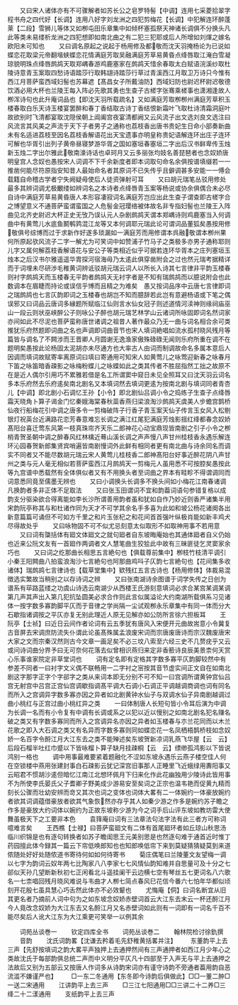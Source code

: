 <!-- { "loadSidebar": true } -->
　　又曰宋人诸体亦有不可骤解者如苏长公之皂罗特髻【中调】连用七采菱拾翠字程书舟之四代好【长调】连用八好字刘龙洲之四犯剪梅花【长调】中犯解连环醉蓬莱【二段】雪狮儿等体又如栁屯田乐章集中如倾杯塞孤祭天神诸长调俱不分换头凡此等类未易缕析龙洲之四犯想即如南北曲之有二犯三犯耶或后人所增如刘煇之嫁名欧阳未可知也
　　又曰调名原起之说起于杨用修及都敬而沈天羽掩杨论为已说如蝶恋花取梁元帝翻堦蛱蝶恋花情满庭芳取吴融满庭芳草易黄昏点绛唇取江淹白雪凝琼貌明珠点绛唇鹧鸪天取郑嵎春游鸡鹿塞家在鹧鸪天惜余春取太白赋语浣溪纱取杜陵诗意青玉案取四愁诗语踏莎行取韩翃诗踏莎行草过青溪西江月取卫万诗只今惟有西江月菩萨蛮西域妇髻也苏幕遮【髙昌女子所戴油防】西域妇防也尉迟杯尉迟敬德饮酒必用大杯也兰陵王每入阵必先歌其勇也生查子古槎字张骞乘槎事也潇湘逢故人栁浑诗句也此升庵词品也【即沈天羽所载疏名】又如满庭芳取栁栁州满庭芳草积玉楼春取白乐天诗玉楼宴罢醉和春丁香结取古诗丁香结恨新霜叶飞取杜诗清霜洞庭叶故欲别时飞清都宴取沈隠侯朝上阊阖宫夜宴清都阙又云风流子出文选刘良文选注曰风流言其风美之声流于天下子者男子之通称也荔枝香出唐书贵妃生日命小部奏新曲未有名适进荔枝至因名荔枝香解语花出天宝遗事亦明皇称贵妃语解连环出庄子连环可解也华胥引出列子黄帝昼寝梦游华胥之国如塞垣春塞垣二字出后汉书鲜卑传玉烛新玉烛二字出尔雅此敬南濠诗话也卓珂月又云多丽张均妓名善琵琶者也念奴娇唐明皇宫人念奴也愚按宋人词调不下千余新度者即本词取句命名余俱按谱填缀若一一推凿何能尽符原指安知昔人最始命名者其原词不已失传乎且僻调甚多安能一一傅会载籍自命稽古学者宁失阙疑毋使后人徒资弹射可耳
　　又曰胡元瑞笔丛驳用修处最多其辨词调尤极覼缕如辨词名之本诗者点绛唇青玉案等杨说或协余俱偶合未必尽自诗中满庭芳草易黄昏唐人本形容凄寂词名满庭芳岂应出此生查子谓查即古槎字合之博望意义不通菩萨蛮谓蛮国之人危髻金冠璎络被体故名非专指妇髻也兰陵王入阵曲见北齐史尉迟大杯正史无攷乃误认元人杂剧鹧鸪天谓本郑嵎诗则鸡鹿塞当入何调曲中有黄莺儿水底鱼鬭鹌鹑混江龙等又本何调耶元瑞此论可谓词品董狐矣愚按用修敬俱号综博而过于求新作好遂多琐漏如一满庭芳而用修谓本呉融敬谓本栁州果何所原起欤风流子二字一解尤为可笑词中如赞浦子竹马子之类极多亦男子通称耶则儿字又属何解荔枝香解语花与安公子等类相近似乎可据若连环华胥本之庄列塞垣玉烛本之后汉书尔雅遥遥华胄探河宿海毋乃太逺此俱穿凿附会之过也然元瑞考据精详而于词埋未尽研渉毛稚黄词辨诋驳胡元瑞云词人以所长入诗其七言律非平韵玉楼春则衬字鹧鸪天而玉楼春无平韵者鹧鸪天无衬字者是不知有瑞鹧鸪而以臆说附会也此数调本在眉睫而持论或误信乎博而且精之为难矣　愚又按词品序中云唐七言律即词之瑞鹧鸪也七言仄韵即词之玉楼春也胡岂不知而臆辞若此岂有意避杨语或下笔之偶误邪又曰词品云唐词多縁题所赋临江仙则言水仙女冠子则述道情河渎神则缘祠庙巫山一段云则状巫峡醉公子则咏公子醉也胡元瑞艺林学山云诸词所咏固即词名然词家亦间如此不尽泥也菩萨蛮称唐世诸调之祖昔人著作最众乃无一曲与词名相合余可类推犹乐府然题即词曲之名也声调即词曲音节也宋人填词絶唱如流水孤村晓风残月等篇皆与调名了不闗涉而王晋卿人月圆谢无逸渔家傲殊碌碌无闻则乐府所重在调不在题明矣愚按此论杨固太泥胡亦未尽通方也大率古人由词而制调故命名多属本意后人因调而填词故赋寄率离原词曰填曰寄通用可知宋人如黄莺儿之咏莺迎新春之咏春月下笛之咏笛暗香疎影之咏梅粉蝶儿之咏蝶如此之类其传者不胜屈指然工拙之故原不在是近人偶尔引用巧不累雅若借是名工所谓窦中窥日未见全照耳又曰沈天羽云词名多本乐府然去乐府逺矣南北剧名又本填词然去填词更逺为按南北剧与填词同者青杏儿【中调】即北剧小石调忆王孙【小令】即北剧仙吕调小令之捣练子生查子点绛唇霜天晓角卜算子谒金门忆秦娥海棠春秋蘂香燕归梁浪淘沙鹧鸪天虞美人步蟾宫鹊桥仙夜行船梅花引中调之唐多令一剪梅破阵子行香子青玉案天仙子传言玉女风入松剔银灯祝英台近满路花恋芳春意难忘长调之满江红尾犯满庭芳烛影揺红绛都春念奴娇髙阳台喜迁莺东风第一枝真珠帘齐天乐二郎神花心动宝鼎现皆南剧之引子小令之栁梢青贺圣朝中调之醉春风红林檎近蓦山溪长调之声声慢八声甘州桂枝香永遇乐解连环沁园春贺新郎集贤宾哨遍皆南剧慢词外此鲜有相同者更有南北曲与诗余同名而调实不同者又不能尽数胡元瑞云宋人黄莺儿桂枝香二郎神髙阳台好事近醉花阴八声甘州之类与元人毫无相似若菩萨蛮西江月鹧鸪天一剪梅元人虽用悉不可按腔矣愚按此等九宫谱中悉载然有全体俱似者又有不用换头者至词曲之界本有畦畛不得谓调同而词意悉同竟至儒墨无辨也
　　又曰小调换头长调多不换头间如小梅花江南春诸调凡换韵者多非正体不足取法
　　又曰张玉田谓词不宜和韵葢词语句参错复格以成韵支分驱染欲合得离能如李长沙所谓善用韵者虽和犹如自作乃妙近则香严诸集半用宋韵阮亭称其与和杜诸作同为天才不可学其余名手多喜为此如和坡公杨花诸阕各出新意篇篇可诵但不可如方千里之和片玉张杞之和花间首首强叶纵极肖能如新丰鸡犬尽得故处乎
　　又曰咏物固不可不似尤忌刻意太似取形不如取神用事不若用意
　　又曰词有櫽括体有廻文体廻文之就句廻者自东坡晦庵始也其通体廻者自义仍始也近来公阮文友有一首廻作两调者文人慧笔曲生狡狯此中故有三昧匪徒乞灵窦家余巧也
　　又曰词之纥那曲长相思五言絶句也【俱载尊前集中】栁枝竹枝清平调引小秦王阳闗曲八拍蛮浪淘沙七言絶句也阿那曲鸡呌子仄韵七言絶句也【花间集多收诸体】瑞鹧鸪七言律诗也【载草堂集中】欵残红五言古诗也【杨用修体】体裁易混徴选实繁故当稍别之以存诗词之辨
　　又曰张南湖诗余图谱于词学失传之日创为谱系有荜路蓝缕之功虞山诗选云南湖少从西楼王氏游刻意填词必求合某宫某调某调第几声其声出入第几犯抗坠圆美必求合作则此言似属溢论大约南湖所载俱系习见诸体一按字数多寡韵脚平仄而于音律之学尚隔一尘试观栁永乐章集中有同一体而分大石歇指诸调按之平仄亦复无别此理近人原无见解亦如公防所言徐六担板耳
　　王阮亭【士祯】曰近日云间作者论词有云五季犹有唐风入宋便开元曲故耑意小令冀复古音屏去宋调庶防流失仆谓此论虽髙殊属孟浪废宋词而宗唐废唐诗而宗汉魏废唐宋大家之文而宗秦汉然则古今文章一画足矣不必三坟八索至六经三史不几赘疣乎又云或问诗词曲分界予曰无可奈何花落去似曾相识燕归来定非香籨诗良辰美景柰何天赏心乐事谁家院定非草堂词也
　　词有定名即有定格其字数多寡平仄韵脚较然中有参差不同者一曰衬字文义偶不联畅用一二字衬之宻按其音节虚实间正文自在如南北剧这字那字正字个字郤字之类从来词本即无分别不可不知一曰宫调所谓黄钟宫仙吕宫无射宫中吕宫正宫仙宫调歇指调髙平调大石调小石调正平调越调商调也词有同名而所入之宫调异字数多寡亦因之异者如北剧黄钟水仙子与双调水仙子异南剧越调过曲小桃红与正宫过曲小桃红异之类
　　一曰体制唐人长短句皆小令耳后演为中调为长调一名而有小令复有中调有长调或系之以犯以近以慢别之如南北剧名犯名赚名破之类又有字数多寡同而所入之宫调异名亦因之异者如玉楼春与朩兰花同而以木兰花歌之即入大石调之类又有名异而字数多寡则同如蝶恋花一名凤栖梧鹊桥枝如念奴娇一名百字令酹江月大江东去之类不能殚述矣东坡贺新凉词乳燕飞华屋【云　云】后段石榴半吐红巾蹙以下皆咏榴卜算子缺月挂疎桐【云　云】缥缈孤鸿影以下皆说鸿别一格也
　　调中用事最难要紧着题融化不涩如东坡永遇乐云燕子楼空佳人何在空锁楼中燕用张建封事白石疎影云犹记深宫旧事那人正睡里飞近蛾绿用夀阳事又云昭君不惯胡沙逺但暗忆江南江北想环佩月下归来化作此花幽独用少陵诗此皆用事不为所使李氏晏氏父子耆卿子野美成少游易安至矣词之正宗也温韦艳而促黄九精而刻长公骤而壮幼安辨而竒又其次也词之变体也词体大畧有二一体婉约一体豪放婉约者欲其词调蕴借豪放者欲其气象恢然亦存乎其人如秦少游之作多是婉约苏子瞻之作多是豪放大约词体以婉约为正故东坡称少游为今之词手后山评东坡如教坊雷大使舞虽极天下之工要非本色
　　袁箨庵曰词有三法章法句法字法有此三者方可称词噫难言矣
　　王西樵【士禄】曰菩萨蛮廻文有二体有首尾廻环者如丘琼山秋思汤临川织锦是也有逐句转换者如苏子瞻闺思王元美别思是也然逐句难于通首近时惟丁药园擅此体今録其一篇云下帘低唤郎知也也知郎唤低帘下来到莫疑猜猜疑莫到来道侬随处好好处随侬道书寄待何如如何待寄书
　　菊庄偶笔曰兰陵董文友望梅一调以七字为韵词云奴年两七比陶家八八李家七七风情仙韵知难并自思量可及十分之七郤似天孙几望断新秋初七正闲看北斗遥挂阑干云边横七空有琴丝五七更词名八六歌名一七柰唱回残月晓风难说与韦曲才人栁七简点春风巳花信今番六七怕年华都似顷刻开花殷七虽具慧心巧舌然此体亦不必效颦也
　　尤悔庵【侗】曰词名断宜从旧其更名者乃摘前人词中句为之如东坡念奴娇赤壁词首云大江东去末云一杯还酹江月今人竟改念奴娇为大江东去又名酹江月又名赤壁词如此则有一词即有一词名千百不能尽矣后人讹大江东为大江乘更可笑举一以例其余

　　词苑丛谈巻一
　　钦定四库全书
　　词苑丛谈巻二
　　翰林院检讨徐釚撰
　　音韵
　　沈氏词韵畧【沈谦去矜着毛先舒稚黄括畧并注】
　　东董韵平上去三声【先舒按填词之韵大畧平声独押上去通押然间有三声通押者如西江月少年心之类故沈氏于每部韵俱总统二声而中义明分平仄凡十四部至于入声无与平上去通押之法故后又别为五部云又按唐人作词多从诗韵宋词亦有谨守诗韵不旁通者葢用韵自恶流滥不嫌谨严也】
　　□一东二冬通用【东冬即今诗韵后俱做此】□□一董二肿□一送二宋通用
　　江讲韵平上去三声
　　□三江七阳通用□□三讲二十二养□三绛二十二漾通用
　　支纸韵平上去三声
